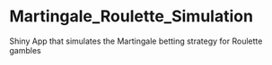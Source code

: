 # Martingale_Roulette_Simulation
Shiny App that simulates the Martingale betting strategy for Roulette gambles
